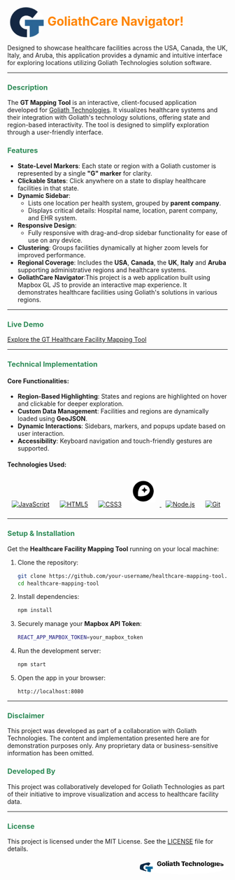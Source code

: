<div>
    <h1 style="color:#ff8502; display: inline;">
<img src="img/gtLogo.png" alt="Goliath Logo" width="80" style="margin-left: 5px; border-radius: 50%; vertical-align: middle;">
    GoliathCare Navigator!
 <!-- Goliath Technologies Mapping Tool -->
<!-- <img src="img/gtLogo.png" alt="Goliath Logo" width="80" style="margin-left: 5px; border-radius: 50%; vertical-align: middle;"> -->
<!-- <img src="img/goliath-logo-black.png" alt="Goliath Logo" width="180" style="margin-left: 5px; border-radius: 50%; vertical-align: middle;"> -->
    </h1>
</div>

<!-- **Experience seamless mapping with the GoliathCare Navigator!**  -->
Designed to showcase healthcare facilities across the USA, Canada, the UK, Italy, and Aruba, this application provides a dynamic and intuitive interface for exploring locations utilizing Goliath Technologies solution software.

---

### <span style="color:#2E8B57;">Description</span>
The **GT Mapping Tool** is an interactive, client-focused application developed for [Goliath Technologies](https://goliathtechnologies.com/). It visualizes healthcare systems and their integration with Goliath's technology solutions, offering state and region-based interactivity. The tool is designed to simplify exploration through a user-friendly interface.


<!-- <img width="504" alt="image" src="https://github.com/your-repo-path/demo-image-1.png"> -->

### <span style="color:#2E8B57;">Features</span>

- **State-Level Markers**: Each state or region with a Goliath customer is represented by a single **"G" marker** for clarity.
- **Clickable States**: Click anywhere on a state to display healthcare facilities in that state.
- **Dynamic Sidebar**:
  - Lists one location per health system, grouped by **parent company**.
  - Displays critical details: Hospital name, location, parent company, and EHR system.
- **Responsive Design**:
  - Fully responsive with drag-and-drop sidebar functionality for ease of use on any device.
- **Clustering**: Groups facilities dynamically at higher zoom levels for improved performance.
- **Regional Coverage**: Includes the **USA**, **Canada**, the **UK**, **Italy** and **Aruba** supporting administrative regions and healthcare systems.
- **GoliathCare Navigator**:This project is a web application built using Mapbox GL JS to provide an interactive map experience. It demonstrates healthcare facilities using Goliath's solutions in various regions.

---

### <span style="color:#2E8B57;">Live Demo</span>

[Explore the GT Healthcare Facility Mapping Tool](https://gt-map.vercel.app/)

---

### <span style="color:#2E8B57;">Technical Implementation</span>

<!-- <img width="504" alt="image" src="https://github.com/your-repo-path/demo-image-2.png"> -->

#### Core Functionalities:
- **Region-Based Highlighting**: States and regions are highlighted on hover and clickable for deeper exploration.
- **Custom Data Management**: Facilities and regions are dynamically loaded using **GeoJSON**.
- **Dynamic Interactions**: Sidebars, markers, and popups update based on user interaction.
- **Accessibility**: Keyboard navigation and touch-friendly gestures are supported.


#### Technologies Used:
<div>  
  <a href="https://www.javascript.com/" target="_blank"><img style="margin: 10px" src="https://profilinator.rishav.dev/skills-assets/javascript-original.svg" alt="JavaScript" height="50" /></a>  
  <a href="https://en.wikipedia.org/wiki/HTML5" target="_blank"><img style="margin: 10px" src="https://profilinator.rishav.dev/skills-assets/html5-original-wordmark.svg" alt="HTML5" height="50" /></a>  
  <a href="https://www.w3schools.com/css/" target="_blank"><img style="margin: 10px" src="https://profilinator.rishav.dev/skills-assets/css3-original-wordmark.svg" alt="CSS3" height="50" /></a>  
  <a href="https://docs.mapbox.com/mapbox-gl-js/" target="_blank">
    <img style="margin: 10px" src="https://github.com/Sulton88Mehron90/gt-map/blob/main/img/mapboxLogo.png?raw=true" alt="Mapbox" height="50" />
  </a>  
  <a href="https://nodejs.org/" target="_blank"><img style="margin: 10px" src="https://profilinator.rishav.dev/skills-assets/nodejs-original-wordmark.svg" alt="Node.js" height="50" /></a>  
  <a href="https://github.com/" target="_blank"><img style="margin: 10px" src="https://profilinator.rishav.dev/skills-assets/git-scm-icon.svg" alt="Git" height="50" /></a>  
</div>

---

### <span style="color:#2E8B57;">Setup & Installation</span>

Get the **Healthcare Facility Mapping Tool** running on your local machine:

1. Clone the repository:
   ```bash
   git clone https://github.com/your-username/healthcare-mapping-tool.git
   cd healthcare-mapping-tool
   ```

2. Install dependencies:
   ```bash
   npm install
   ```

3. Securely manage your **Mapbox API Token**:
   <!-- - Use environment variables or a secure configuration file to avoid exposing your token.
   - Add your token to an `.env` file or a secure storage system: -->
     ```bash
     REACT_APP_MAPBOX_TOKEN=your_mapbox_token
     ```

4. Run the development server:
   ```bash
   npm start
   ```

5. Open the app in your browser:
   ```
   http://localhost:8080
   ```

---

<!-- ### <span style="color:#2E8B57;">Feedback</span>

If you encounter any issues or have suggestions, please open an issue on the [GitHub issues page](https://github.com/your-repo-path/issues).

--- -->

<!-- ### <span style="color:#2E8B57;">Developed By</span> -->
<!-- 
<table>
    <tr>
        <td> Parvin A. Sattorova - Front-End Developer
            <a href="https://www.linkedin.com/in/parvin-sattorova-edwards-357526b3/">LinkedIn</a> || 
            <a href="https://github.com/Sulton88Mehron90">GitHub</a> 
        </td>
    </tr>
    <tr>
        <td><img src="https://avatars.githubusercontent.com/u/119267809?v=4" alt="GitHub Avatar" width="150"></td>
    </tr>
</table> -->

### <span style="color:#2E8B57;">Disclaimer</span>
This project was developed as part of a collaboration with Goliath Technologies. The content and implementation presented here are for demonstration purposes only. Any proprietary data or business-sensitive information has been omitted.

### <span style="color:#2E8B57;">Developed By</span>
This project was collaboratively developed for Goliath Technologies as part of their initiative to improve visualization and access to healthcare facility data.

---

### <span style="color:#2E8B57;">License</span>

This project is licensed under the MIT License. See the [LICENSE](LICENSE) file for details.

<div align="right">
  <h1 style="color:red; display: inline;">
<!--     Thank you -->
    <img src="img/goliath-logo-black.png" alt="Profile Picture" width="205" style="margin-left: 5px; border-radius: 50%; vertical-align: middle;">
  </h1>
</div>

